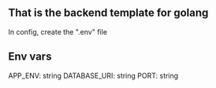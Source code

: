 ## That is the backend template for golang
In config, create the ".env" file

## Env vars
APP_ENV: string
DATABASE_URI: string
PORT: string

